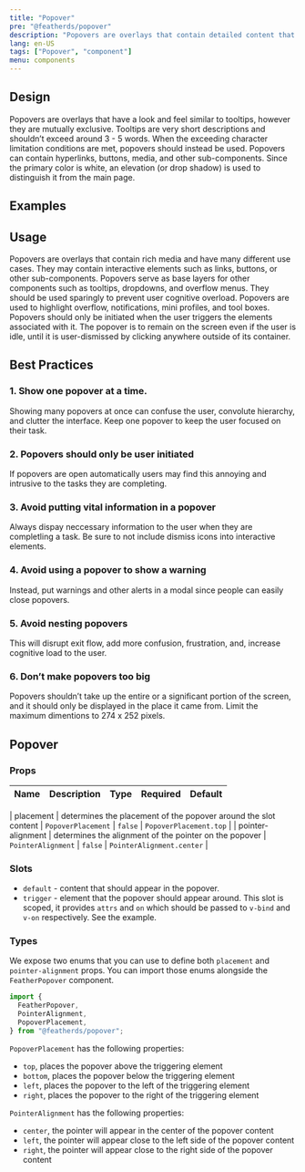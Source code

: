 ```yaml
---
title: "Popover"
pre: "@featherds/popover"
description: "Popovers are overlays that contain detailed content that is triggered by the user by clicking on its associated element."
lang: en-US
tags: ["Popover", "component"]
menu: components
---
```


## Design

Popovers are overlays that have a look and feel similar to tooltips, however they are mutually exclusive. Tooltips are very short descriptions and shouldn’t exceed around 3 - 5 words. When the exceeding character limitation conditions are met, popovers should instead be used. Popovers can contain hyperlinks, buttons, media, and other sub-components. Since the primary color is white, an elevation (or drop shadow) is used to distinguish it from the main page.

## Examples

<Popover-Examples />

## Usage

Popovers are overlays that contain rich media and have many different use cases. They may contain interactive elements such as links, buttons, or other sub-components. Popovers serve as base layers for other components such as tooltips, dropdowns, and overflow menus. They should be used sparingly to prevent user cognitive overload. Popovers are used to highlight overflow, notifications, mini profiles, and tool boxes. Popovers should only be initiated when the user triggers the elements associated with it. The popover is to remain on the screen even if the user is idle, until it is user-dismissed by clicking anywhere outside of its container.

## Best Practices

### 1. Show one popover at a time.

Showing many popovers at once can confuse the user, convolute hierarchy, and clutter the interface. Keep one popover to keep the user focused on their task.

### 2. Popovers should only be user initiated

If popovers are open automatically users may find this annoying and intrusive to the tasks they are completing.

### 3. Avoid putting vital information in a popover

Always dispay neccessary information to the user when they are completling a task. Be sure to not include dismiss icons into interactive elements.

### 4. Avoid using a popover to show a warning

Instead, put warnings and other alerts in a modal since people can easily close popovers.

### 5. Avoid nesting popovers

This will disrupt exit flow, add more confusion, frustration, and, increase cognitive load to the user.

### 6. Don’t make popovers too big

Popovers shouldn’t take up the entire or a significant portion of the screen, and it should only be displayed in the place it came from. Limit the maximum dimentions to 274 x 252 pixels.

## Popover

### Props

| Name | Description | Type | Required | Default |
| ---- | ----------- | ---- | -------- | ------- |

| placement | determines the placement of the popover around the slot content | `PopoverPlacement` | `false` | `PopoverPlacement.top` |
| pointer-alignment | determines the alignment of the pointer on the popover | `PointerAlignment` | `false` | `PointerAlignment.center` |

### Slots

- `default` - content that should appear in the popover.
- `trigger` - element that the popover should appear around. This slot is scoped, it provides `attrs` and `on` which should be passed to `v-bind` and `v-on` respectively. See the example.

### Types

We expose two enums that you can use to define both `placement` and `pointer-alignment` props. You can import those enums alongside the `FeatherPopover` component.

```js
import {
  FeatherPopover,
  PointerAlignment,
  PopoverPlacement,
} from "@featherds/popover";
```

`PopoverPlacement` has the following properties:

- `top`, places the popover above the triggering element
- `bottom`, places the popover below the triggering element
- `left`, places the popover to the left of the triggering element
- `right`, places the popover to the right of the triggering element

`PointerAlignment` has the following properties:

- `center`, the pointer will appear in the center of the popover content
- `left`, the pointer will appear close to the left side of the popover content
- `right`, the pointer will appear close to the right side of the popover content
